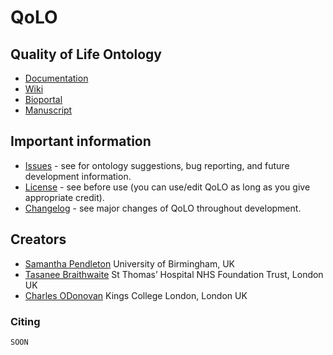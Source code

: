 # QoLO

## Quality of Life Ontology

* [Documentation](https://sap218.github.io/qolo/)
* [Wiki](https://sap218.github.io/qolo/MIRO.html)
* [Bioportal]()
* [Manuscript]()

## Important information

* [Issues](https://github.com/sap218/qolo/issues) - see for ontology suggestions, bug reporting, and future development information.
* [License](https://sap218.github.io/qolo/LICENSE.html) - see before use (you can use/edit QoLO as long as you give appropriate credit).
* [Changelog](https://sap218.github.io/qolo/CHANGELOG.html) - see major changes of QoLO throughout development.

## Creators

* [Samantha Pendleton](mailto:samanfapc@gmail.com) University of Birmingham, UK
* [Tasanee Braithwaite](mailto:tasaneebraithwaite@gmail.com) St Thomas’ Hospital NHS Foundation Trust, London UK
* [Charles ODonovan](mailto:charles.odonovan@kcl.ac.uk) Kings College London, London UK

### Citing

```
SOON
```

